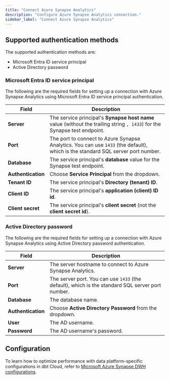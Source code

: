 ```yaml
---
title: "Connect Azure Synapse Analytics"
description: "Configure Azure Synapse Analytics connection."
sidebar_label: "Connect Azure Synapse Analytics"
---
```


## Supported authentication methods
The supported authentication methods are: 
- Microsoft Entra ID service principal
- Active Directory password

### Microsoft Entra ID service principal 
The following are the required fields for setting up a connection with Azure Synapse Analytics using Microsoft Entra ID service principal authentication. 

| Field | Description |
| --- | --- |
| **Server** | The service principal's **Synapse host name** value (without the trailing string `, 1433`) for the Synapse test endpoint. |
| **Port** | The port to connect to Azure Synapse Analytics. You can use `1433` (the default), which is the standard SQL server port number. |
| **Database** | The service principal's **database** value for the Synapse test endpoint. |
| **Authentication** | Choose **Service Principal** from the dropdown. | 
| **Tenant ID** | The service principal's **Directory (tenant) ID**. |
| **Client ID** | The service principal's **application (client) ID id**. |
| **Client secret** | The service principal's **client secret** (not the **client secret id**). |  


### Active Directory password 

The following are the required fields for setting up a connection with Azure Synapse Analytics using Active Directory password authentication. 

| Field | Description |
| --- | --- |
| **Server** | The server hostname to connect to Azure Synapse Analytics. |
| **Port** | The server port. You can use `1433` (the default), which is the standard SQL server port number. |
| **Database** | The database name. |
| **Authentication** | Choose **Active Directory Password** from the dropdown. | 
| **User** | The AD username. |
| **Password** | The AD username's password. |

## Configuration 

To learn how to optimize performance with data platform-specific configurations in dbt Cloud, refer to [Microsoft Azure Synapse DWH configurations](/reference/resource-configs/azuresynapse-configs).
